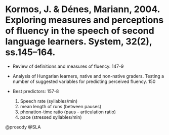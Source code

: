 # Kormos, J. & Dénes, Mariann, 2004. Exploring measures and perceptions of fluency in the speech of second language learners. System, 32(2), ss.145–164.

- Review of definitions and measures of fluency. 147-9

- Analysis of Hungarian learners, native and non-native graders. Testing a number of suggested variables for predicting perceived fluency. 150

- Best predictors: 157-8
  1. Speech rate (syllables/min)
  2. mean length of runs (between pauses)
  3. phonation-time ratio (paus - articulation ratio)
  4. pace (stressed syllables/min)

@prosody
@SLA
